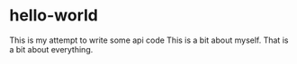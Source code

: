 # hello-world
This is my attempt to write some api code
This is a bit about myself.
That is a bit about everything.

